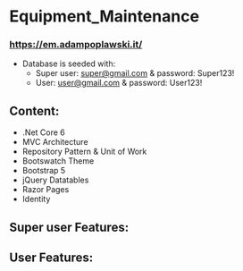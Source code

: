 # Equipment_Maintenance
### https://em.adampoplawski.it/

* Database is seeded with:
  - Super user: super@gmail.com & password: Super123!
  - User: user@gmail.com & password: User123!

## Content:
* .Net Core 6
* MVC Architecture
* Repository Pattern & Unit of Work
* Bootswatch Theme
* Bootstrap 5
* jQuery Datatables
* Razor Pages
* Identity

## Super user Features:

## User Features:


